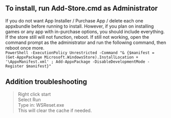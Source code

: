 
## To install, run Add-Store.cmd as Administrator  
If you do not want App Installer / Purchase App / delete each one appxbundle before running to install. However, if you plan on installing games or any app with in-purchase options, you should include everything.  
If the store still will not function, reboot. If still not working, open the command prompt as the administrator and run the following command, then reboot once more.  
```PowerShell -ExecutionPolicy Unrestricted -Command "& {$manifest = (Get-AppxPackage Microsoft.WindowsStore).InstallLocation + '\AppxManifest.xml' ; Add-AppxPackage -DisableDevelopmentMode -Register $manifest}"```    
## Addition troubleshooting    
>Right click start  
Select Run  
Type in: WSReset.exe  
This will clear the cache if needed.  